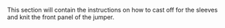 This section will contain the instructions on how to cast off for the sleeves and knit the front panel of the jumper.
